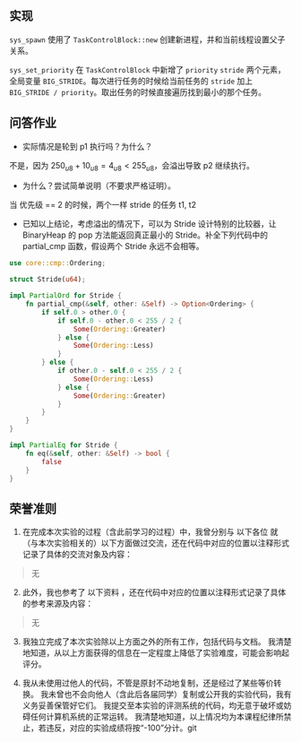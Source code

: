 ## 实现

`sys_spawn` 使用了 `TaskControlBlock::new` 创建新进程，并和当前线程设置父子关系。

`sys_set_priority` 在 `TaskControlBlock` 中新增了 `priority` `stride` 两个元素，全局变量 `BIG_STRIDE`。每次进行任务的时候给当前任务的 `stride` 加上 `BIG_STRIDE / priority`。取出任务的时候直接遍历找到最小的那个任务。

## 问答作业

- 实际情况是轮到 p1 执行吗？为什么？

不是，因为 $250_{u8} + 10_{u8} = 4_{u8} < 255_{u8}$，会溢出导致 p2 继续执行。

- 为什么？尝试简单说明（不要求严格证明）。

当 优先级 == 2 的时候，两个一样 stride 的任务 t1, t2 

- 已知以上结论，考虑溢出的情况下，可以为 Stride 设计特别的比较器，让 BinaryHeap<Stride> 的 pop 方法能返回真正最小的 Stride。补全下列代码中的 partial_cmp 函数，假设两个 Stride 永远不会相等。

```rust
use core::cmp::Ordering;

struct Stride(u64);

impl PartialOrd for Stride {
    fn partial_cmp(&self, other: &Self) -> Option<Ordering> {
        if self.0 > other.0 {
            if self.0 - other.0 < 255 / 2 {
                Some(Ordering::Greater)
            } else {
                Some(Ordering::Less)
            }
        } else {
            if other.0 - self.0 < 255 / 2 {
                Some(Ordering::Less)
            } else {
                Some(Ordering::Greater)
            }
        }
    }
}

impl PartialEq for Stride {
    fn eq(&self, other: &Self) -> bool {
        false
    }
}
```

## 荣誉准则

1. 在完成本次实验的过程（含此前学习的过程）中，我曾分别与 以下各位 就（与本次实验相关的）以下方面做过交流，还在代码中对应的位置以注释形式记录了具体的交流对象及内容：

>无

2. 此外，我也参考了 以下资料 ，还在代码中对应的位置以注释形式记录了具体的参考来源及内容：

>无

3. 我独立完成了本次实验除以上方面之外的所有工作，包括代码与文档。 我清楚地知道，从以上方面获得的信息在一定程度上降低了实验难度，可能会影响起评分。

4. 我从未使用过他人的代码，不管是原封不动地复制，还是经过了某些等价转换。 我未曾也不会向他人（含此后各届同学）复制或公开我的实验代码，我有义务妥善保管好它们。 我提交至本实验的评测系统的代码，均无意于破坏或妨碍任何计算机系统的正常运转。 我清楚地知道，以上情况均为本课程纪律所禁止，若违反，对应的实验成绩将按“-100”分计。git